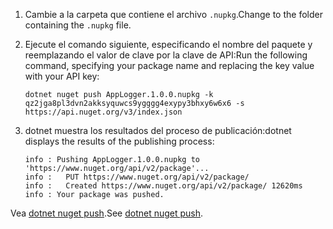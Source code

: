 1. <span data-ttu-id="15e6c-101">Cambie a la carpeta que contiene el archivo `.nupkg`.</span><span class="sxs-lookup"><span data-stu-id="15e6c-101">Change to the folder containing the `.nupkg` file.</span></span>

1. <span data-ttu-id="15e6c-102">Ejecute el comando siguiente, especificando el nombre del paquete y reemplazando el valor de clave por la clave de API:</span><span class="sxs-lookup"><span data-stu-id="15e6c-102">Run the following command, specifying your package name and replacing the key value with your API key:</span></span>

    ```cli
    dotnet nuget push AppLogger.1.0.0.nupkg -k qz2jga8pl3dvn2akksyquwcs9ygggg4exypy3bhxy6w6x6 -s https://api.nuget.org/v3/index.json
    ```

1. <span data-ttu-id="15e6c-103">dotnet muestra los resultados del proceso de publicación:</span><span class="sxs-lookup"><span data-stu-id="15e6c-103">dotnet displays the results of the publishing process:</span></span>

    ```output
    info : Pushing AppLogger.1.0.0.nupkg to 'https://www.nuget.org/api/v2/package'...
    info :   PUT https://www.nuget.org/api/v2/package/
    info :   Created https://www.nuget.org/api/v2/package/ 12620ms
    info : Your package was pushed.
    ```

<span data-ttu-id="15e6c-104">Vea [dotnet nuget push](/dotnet/core/tools/dotnet-nuget-push).</span><span class="sxs-lookup"><span data-stu-id="15e6c-104">See [dotnet nuget push](/dotnet/core/tools/dotnet-nuget-push).</span></span>